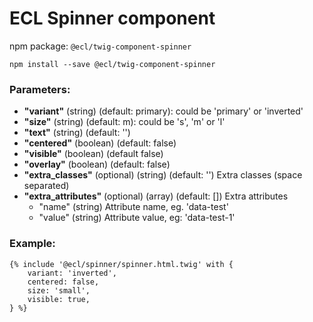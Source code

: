 # ECL Spinner component

npm package: `@ecl/twig-component-spinner`

```shell
npm install --save @ecl/twig-component-spinner
```

### Parameters:

- **"variant"** (string) (default: primary): could be 'primary' or 'inverted'
- **"size"** (string) (default: m): could be 's', 'm' or 'l'
- **"text"** (string) (default: '')
- **"centered"** (boolean) (default: false)
- **"visible"** (boolean) (default false)
- **"overlay"** (boolean) (default: false)
- **"extra_classes"** (optional) (string) (default: '') Extra classes (space separated)
- **"extra_attributes"** (optional) (array) (default: []) Extra attributes
  - "name" (string) Attribute name, eg. 'data-test'
  - "value" (string) Attribute value, eg: 'data-test-1'

### Example:

<!-- prettier-ignore -->
```twig
{% include '@ecl/spinner/spinner.html.twig' with {
    variant: 'inverted',
    centered: false,
    size: 'small',
    visible: true,
} %}
```
